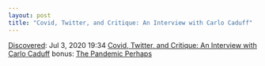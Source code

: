 ```yaml
---
layout: post
title: "Covid, Twitter, and Critique: An Interview with Carlo Caduff"
---
```

[Discovered](http://rolandtanglao.com/2020/07/29/p1-blogthis-checkvist-list-links-to-blog/): Jul 3, 2020 19:34 [Covid, Twitter, and Critique: An Interview with Carlo Caduff](http://www.americananthropologist.org/2020/07/02/covid-twitter-and-critique-an-interview-with-carlo-caduff/) bonus: [The Pandemic Perhaps](https://www.ucpress.edu/book/9780520284098/the-pandemic-perhaps)
